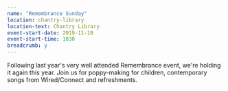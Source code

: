 ```yaml
---
name: "Remembrance Sunday"
location: chantry-library
location-text: Chantry Library
event-start-date: 2019-11-10
event-start-time: 1030
breadcrumb: y
---
```


Following last year's very well attended Remembrance event, we're holding it again this year. Join us for poppy-making for children, contemporary songs from Wired/Connect and refreshments.
